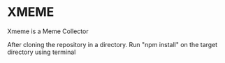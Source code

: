 # XMEME
Xmeme is a Meme Collector


After cloning the repository in a directory.
Run "npm install" on the target directory using terminal 
